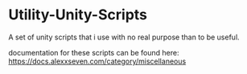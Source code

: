 # Utility-Unity-Scripts
A set of unity scripts that i use with no real purpose than to be useful.

documentation for these scripts can be found here:
https://docs.alexxseven.com/category/miscellaneous
